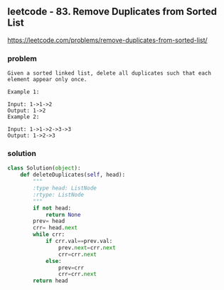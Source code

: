 ## leetcode - 83. Remove Duplicates from Sorted List
https://leetcode.com/problems/remove-duplicates-from-sorted-list/
### problem
```
Given a sorted linked list, delete all duplicates such that each element appear only once.

Example 1:

Input: 1->1->2
Output: 1->2
Example 2:

Input: 1->1->2->3->3
Output: 1->2->3
```
### solution
```python
class Solution(object):
    def deleteDuplicates(self, head):
        """
        :type head: ListNode
        :rtype: ListNode
        """
        if not head:
            return None
        prev= head
        crr= head.next
        while crr:
            if crr.val==prev.val:
                prev.next=crr.next
                crr=crr.next
            else:
                prev=crr
                crr=crr.next
        return head
```